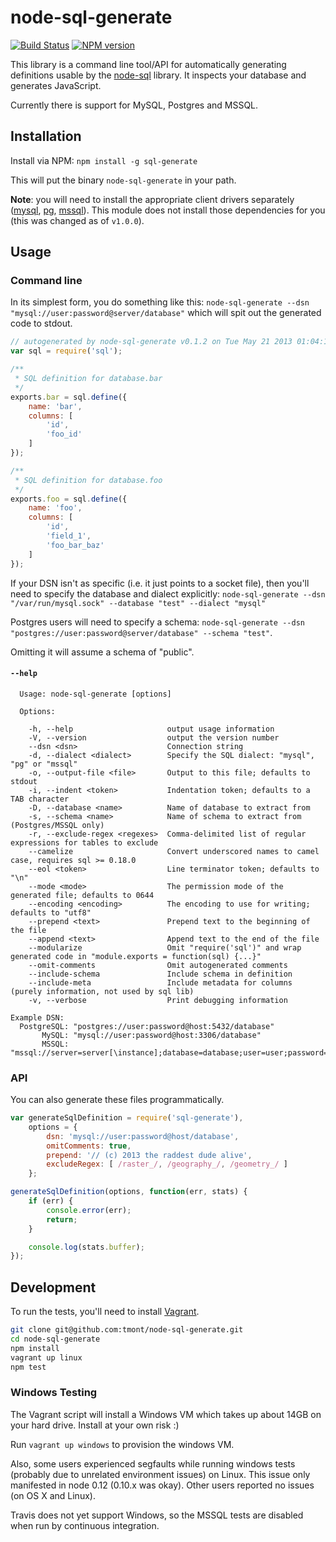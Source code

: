 # node-sql-generate

[![Build Status](https://travis-ci.org/tmont/node-sql-generate.png)](https://travis-ci.org/tmont/node-sql-generate)
[![NPM version](https://badge.fury.io/js/sql-generate.png)](http://badge.fury.io/js/sql-generate)

This library is a command line tool/API for automatically generating
definitions usable by the [node-sql](https://github.com/brianc/node-sql) library.
It inspects your database and generates JavaScript.

Currently there is support for MySQL, Postgres and MSSQL.

## Installation
Install via NPM: `npm install -g sql-generate`

This will put the binary `node-sql-generate` in your path.

**Note**: you will need to install the appropriate client drivers separately
([mysql](https://github.com/felixge/node-mysql/),
[pg](https://github.com/brianc/node-postgres),
[mssql](https://github.com/patriksimek/node-mssql)). This module does not
install those dependencies for you (this was changed as of `v1.0.0`).

## Usage
### Command line
In its simplest form, you do something like this:
`node-sql-generate --dsn "mysql://user:password@server/database"` which will
spit out the generated code to stdout.

```javascript
// autogenerated by node-sql-generate v0.1.2 on Tue May 21 2013 01:04:12 GMT-0700 (PDT)
var sql = require('sql');

/**
 * SQL definition for database.bar
 */
exports.bar = sql.define({
	name: 'bar',
	columns: [
		'id',
		'foo_id'
	]
});

/**
 * SQL definition for database.foo
 */
exports.foo = sql.define({
	name: 'foo',
	columns: [
		'id',
		'field_1',
		'foo_bar_baz'
	]
});
```

If your DSN isn't as specific (i.e. it just points to a socket file), then you'll
need to specify the database and dialect explicitly:
`node-sql-generate --dsn "/var/run/mysql.sock" --database "test" --dialect "mysql"`

Postgres users will need to specify a schema:
`node-sql-generate --dsn "postgres://user:password@server/database" --schema "test"`.

Omitting it will assume a schema of "public".

#### `--help`
```
  Usage: node-sql-generate [options]

  Options:

    -h, --help                     output usage information
    -V, --version                  output the version number
    --dsn <dsn>                    Connection string
    -d, --dialect <dialect>        Specify the SQL dialect: "mysql", "pg" or "mssql"
    -o, --output-file <file>       Output to this file; defaults to stdout
    -i, --indent <token>           Indentation token; defaults to a TAB character
    -D, --database <name>          Name of database to extract from
    -s, --schema <name>            Name of schema to extract from (Postgres/MSSQL only)
    -r, --exclude-regex <regexes>  Comma-delimited list of regular expressions for tables to exclude
    --camelize                     Convert underscored names to camel case, requires sql >= 0.18.0
    --eol <token>                  Line terminator token; defaults to "\n"
    --mode <mode>                  The permission mode of the generated file; defaults to 0644
    --encoding <encoding>          The encoding to use for writing; defaults to "utf8"
    --prepend <text>               Prepend text to the beginning of the file
    --append <text>                Append text to the end of the file
    --modularize                   Omit "require('sql')" and wrap generated code in "module.exports = function(sql) {...}"
    --omit-comments                Omit autogenerated comments
    --include-schema               Include schema in definition
    --include-meta                 Include metadata for columns (purely information, not used by sql lib)
    -v, --verbose                  Print debugging information

Example DSN:
  PostgreSQL: "postgres://user:password@host:5432/database"
       MySQL: "mysql://user:password@host:3306/database"
       MSSQL: "mssql://server=server[\instance];database=database;user=user;password=password;"
```

### API
You can also generate these files programmatically.

```javascript
var generateSqlDefinition = require('sql-generate'),
	options = {
		dsn: 'mysql://user:password@host/database',
		omitComments: true,
		prepend: '// (c) 2013 the raddest dude alive',
		excludeRegex: [ /raster_/, /geography_/, /geometry_/ ]
	};

generateSqlDefinition(options, function(err, stats) {
	if (err) {
		console.error(err);
		return;
	}

	console.log(stats.buffer);
});
```

## Development
To run the tests, you'll need to install [Vagrant](http://www.vagrantup.com/).

```bash
git clone git@github.com:tmont/node-sql-generate.git
cd node-sql-generate
npm install
vagrant up linux
npm test
```

### Windows Testing
The Vagrant script will install a Windows VM which takes up about 14GB on your
hard drive. Install at your own risk :)

Run `vagrant up windows` to provision the windows VM.

Also, some users experienced segfaults while running windows tests (probably due
to unrelated environment issues) on Linux. This issue only manifested in node 0.12 (0.10.x was
okay). Other users reported no issues (on OS X and Linux).

Travis does not yet support Windows, so the MSSQL tests are disabled when run
by continuous integration.
